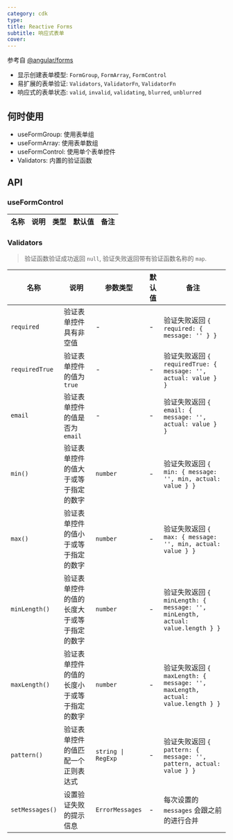```yaml
---
category: cdk
type: 
title: Reactive Forms
subtitle: 响应式表单
cover: 
---
```


参考自 [@angular/forms](https://angular.cn/guide/forms-overview)

- 显示创建表单模型: `FormGroup`, `FormArray`, `FormControl`
- 易扩展的表单验证: `Validators`, `ValidatorFn`, `ValidatorFn`
- 响应式的表单状态: `valid`, `invalid`, `validating`, `blurred`, `unblurred`

## 何时使用

- useFormGroup: 使用表单组
- useFormArray:  使用表单数组
- useFormControl:  使用单个表单控件
- Validators: 内置的验证函数

## API

### useFormControl

| 名称 | 说明 | 类型 | 默认值 | 备注 |
| --- | --- | --- | --- | --- |

### Validators

> 验证函数验证成功返回 `null`, 验证失败返回带有验证函数名称的 `map`.

| 名称 | 说明 | 参数类型 | 默认值 | 备注 |
| --- | --- | --- | --- | --- |
| `required` | 验证表单控件具有非空值 | - | - | 验证失败返回 `{ required: { message: '' } }`|
| `requiredTrue` | 验证表单控件的值为 `true` | - | - | 验证失败返回 `{ requiredTrue: { message: '', actual: value } }`|
| `email` | 验证表单控件的值是否为 `email` | - | - | 验证失败返回 `{ email: { message: '', actual: value } }`|
| `min()` | 验证表单控件的值大于或等于指定的数字 | `number` | - | 验证失败返回 `{ min: { message: '', min, actual: value } }`|
| `max()` | 验证表单控件的值小于或等于指定的数字 | `number` | - | 验证失败返回 `{ max: { message: '', min, actual: value } }`|
| `minLength()` | 验证表单控件的值的长度大于或等于指定的数字 | `number` | - | 验证失败返回 `{ minLength: { message: '', minLength, actual: value.length } }`|
| `maxLength()` | 验证表单控件的值的长度小于或等于指定的数字 | `number` | - | 验证失败返回 `{ maxLength: { message: '', maxLength, actual: value.length } }`|
| `pattern()` | 验证表单控件的值匹配一个正则表达式 | `string \| RegExp` | - | 验证失败返回 `{ pattern: { message: '', pattern, actual: value } }`|
| `setMessages()` | 设置验证失败的提示信息 | `ErrorMessages` | - | 每次设置的 `messages` 会跟之前的进行合并 |
